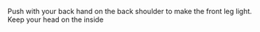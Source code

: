 Push with your back hand on the back shoulder to make the front leg light.
Keep your head on the inside